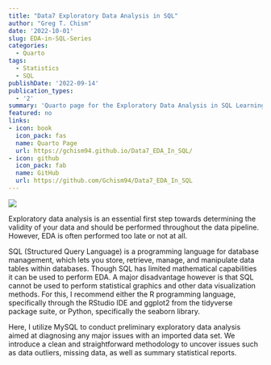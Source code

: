 ```yaml
---
title: "Data7 Exploratory Data Analysis in SQL"
author: "Greg T. Chism"
date: '2022-10-01'
slug: EDA-in-SQL-Series
categories:
  - Quarto
tags:
  - Statistics
  - SQL
publishDate: '2022-09-14'
publication_types:
  - '2'
summary: 'Quarto page for the Exploratory Data Analysis in SQL Learning Materials I developed at the UArizona Data Science Institute.'
featured: no
links:
- icon: book
  icon_pack: fas
  name: Quarto Page
  url: https://gchism94.github.io/Data7_EDA_In_SQL/
- icon: github
  icon_pack: fab
  name: GitHub
  url: https://github.com/Gchism94/Data7_EDA_In_SQL
---
```


![](EDA_SQL.png)

Exploratory data analysis is an essential first step towards determining the validity of your data and should be performed throughout the data pipeline. However, EDA is often performed too late or not at all.

SQL (Structured Query Language) is a programming language for database management, which lets you store, retrieve, manage, and manipulate data tables within databases. Though SQL has limited mathematical capabilities it can be used to perform EDA. A major disadvantage however is that SQL cannot be used to perform statistical graphics and other data visualization methods. For this, I recommend either the R programming language, specifically through the RStudio IDE and ggplot2 from the tidyverse package suite, or Python, specifically the seaborn library.

Here, I utilize MySQL to conduct preliminary exploratory data analysis aimed at diagnosing any major issues with an imported data set. We introduce a clean and straightforward methodology to uncover issues such as data outliers, missing data, as well as summary statistical reports.
